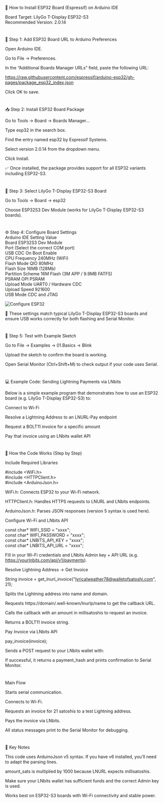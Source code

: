🧰 How to Install ESP32 Board (Espressif) on Arduino IDE<br>

Board Target: LilyGo T-Display ESP32-S3<br>
Recommended Version: 2.0.14<br>

#

🧰 Step 1: Add ESP32 Board URL to Arduino Preferences<br>

Open Arduino IDE.<br>

Go to File → Preferences.<br>

In the “Additional Boards Manager URLs” field, paste the following URL:<br>

https://raw.githubusercontent.com/espressif/arduino-esp32/gh-pages/package_esp32_index.json<br>


Click OK to save.<br>

#

📥 Step 2: Install ESP32 Board Package<br>

Go to Tools → Board → Boards Manager…<br>

Type esp32 in the search box.<br>

Find the entry named esp32 by Espressif Systems.<br>

Select version 2.0.14 from the dropdown menu.<br>

Click Install.<br>

✅ Once installed, the package provides support for all ESP32 variants including ESP32-S3.<br>

#

🧭 Step 3: Select LilyGo T-Display ESP32-S3 Board<br>

Go to Tools → Board → esp32<br>

Choose ESP32S3 Dev Module (works for LilyGo T-Display ESP32-S3 boards).<br>

#

⚙️ Step 4: Configure Board Settings<br>
Arduino IDE Setting	Value<br>
Board	ESP32S3 Dev Module<br>
Port	(Select the correct COM port)<br>
USB CDC On Boot	Enable<br>
CPU Frequency	240MHz (WiFi)<br>
Flash Mode	QIO 80MHz<br>
Flash Size	16MB (128Mb)<br>
Partition Scheme	16M Flash (3M APP / 9.9MB FATFS)<br>
PSRAM	OPI PSRAM<br>
Upload Mode	UART0 / Hardware CDC<br>
Upload Speed	921600<br>
USB Mode	CDC and JTAG<br>

![Configure ESP32](https://github.com/user-attachments/assets/83eb59c6-9605-4194-bf4a-9cfb923294ff)

📌 These settings match typical LilyGo T-Display ESP32-S3 boards and ensure USB works correctly for both flashing and Serial Monitor.<br>

#

🧪 Step 5: Test with Example Sketch<br>

Go to File → Examples → 01.Basics → Blink<br>

Upload the sketch to confirm the board is working.<br>

Open Serial Monitor (Ctrl+Shift+M) to check output if your code uses Serial.<br>

#

💻 Example Code: Sending Lightning Payments via LNbits<br>

Below is a simple example program that demonstrates how to use an ESP32 board (e.g. LilyGo T-Display ESP32-S3) to:<br>

Connect to Wi-Fi<br>

Resolve a Lightning Address to an LNURL-Pay endpoint<br>

Request a BOLT11 invoice for a specific amount<br>

Pay that invoice using an LNbits wallet API<br>

#

🧠 How the Code Works (Step by Step)<br>

Include Required Libraries<br>

#include <WiFi.h><br>
#include <HTTPClient.h><br>
#include <ArduinoJson.h><br>

WiFi.h: Connects ESP32 to your Wi-Fi network.<br>

HTTPClient.h: Handles HTTPS requests to LNURL and LNbits endpoints.<br>

ArduinoJson.h: Parses JSON responses (version 5 syntax is used here).<br>

Configure Wi-Fi and LNbits API<br>

const char* WIFI_SSID     = "xxxx";<br>
const char* WIFI_PASSWORD = "xxxx";<br>
const char* LNBITS_API_KEY = "xxxx";<br>
const char* LNBITS_API_URL = "xxxx";<br>

Fill in your Wi-Fi credentials and LNbits Admin key + API URL (e.g. https://yourlnbits.com/api/v1/payments).<br>

Resolve Lightning Address → Get Invoice<br>

String invoice = get_lnurl_invoice("lyricalweather78@walletofsatoshi.com", 21);<br>

Splits the Lightning address into name and domain.<br>

Requests https://domain/.well-known/lnurlp/name to get the callback URL.<br>

Calls the callback with an amount in millisatoshis to request an invoice.<br>

Returns a BOLT11 invoice string.<br>

Pay Invoice via LNbits API<br>

pay_invoice(invoice);<br>

Sends a POST request to your LNbits wallet with:<br>

If successful, it returns a payment_hash and prints confirmation to Serial Monitor.<br>

#

Main Flow<br>

Starts serial communication.<br>

Connects to Wi-Fi.<br>

Requests an invoice for 21 satoshis to a test Lightning address.<br>

Pays the invoice via LNbits.<br>

All status messages print to the Serial Monitor for debugging.<br>

#

📌 Key Notes<br>

This code uses ArduinoJson v5 syntax. If you have v6 installed, you’ll need to adapt the parsing lines.<br>

amount_sats is multiplied by 1000 because LNURL expects millisatoshis.<br>

Make sure your LNbits wallet has sufficient funds and the correct Admin key is used.<br>

Works best on ESP32-S3 boards with Wi-Fi connectivity and stable power.<br>

#
